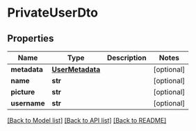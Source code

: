 # PrivateUserDto

## Properties
Name | Type | Description | Notes
------------ | ------------- | ------------- | -------------
**metadata** | [**UserMetadata**](UserMetadata.md) |  | [optional] 
**name** | **str** |  | [optional] 
**picture** | **str** |  | [optional] 
**username** | **str** |  | [optional] 

[[Back to Model list]](../README.md#documentation-for-models) [[Back to API list]](../README.md#documentation-for-api-endpoints) [[Back to README]](../README.md)


